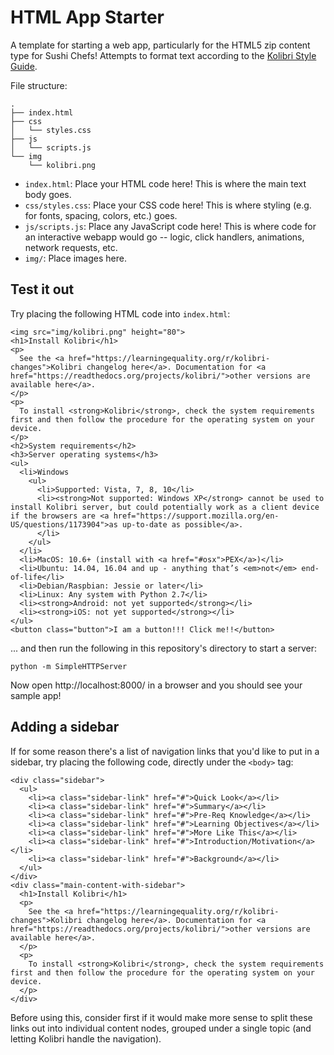 # HTML App Starter

A template for starting a web app, particularly for the HTML5 zip content type for Sushi Chefs! Attempts to format text according to the [Kolibri Style Guide](http://kolibribeta.learningequality.org/style_guide#/).

File structure:

```
.
├── index.html
├── css
│   └── styles.css
├── js
│   └── scripts.js
└── img
    └── kolibri.png
```

- `index.html`: Place your HTML code here! This is where the main text body goes.
- `css/styles.css`: Place your CSS code here! This is where styling (e.g. for fonts, spacing, colors, etc.) goes.
- `js/scripts.js`: Place any JavaScript code here! This is where code for an interactive webapp would go -- logic, click handlers, animations, network requests, etc.
- `img/`: Place images here.

## Test it out

Try placing the following HTML code into `index.html`:

```
<img src="img/kolibri.png" height="80">
<h1>Install Kolibri</h1>
<p>
  See the <a href="https://learningequality.org/r/kolibri-changes">Kolibri changelog here</a>. Documentation for <a href="https://readthedocs.org/projects/kolibri/">other versions are available here</a>.
</p>
<p>
  To install <strong>Kolibri</strong>, check the system requirements first and then follow the procedure for the operating system on your device.
</p>
<h2>System requirements</h2>
<h3>Server operating systems</h3>
<ul>
  <li>Windows
    <ul>
      <li>Supported: Vista, 7, 8, 10</li>
      <li><strong>Not supported: Windows XP</strong> cannot be used to install Kolibri server, but could potentially work as a client device if the browsers are <a href="https://support.mozilla.org/en-US/questions/1173904">as up-to-date as possible</a>.
      </li>
    </ul>
  </li>
  <li>MacOS: 10.6+ (install with <a href="#osx">PEX</a>)</li>
  <li>Ubuntu: 14.04, 16.04 and up - anything that’s <em>not</em> end-of-life</li>
  <li>Debian/Raspbian: Jessie or later</li>
  <li>Linux: Any system with Python 2.7</li>
  <li><strong>Android: not yet supported</strong></li>
  <li><strong>iOS: not yet supported</strong></li>
</ul>
<button class="button">I am a button!!! Click me!!</button>
```

... and then run the following in this repository's directory to start a server:

```
python -m SimpleHTTPServer
```

Now open http://localhost:8000/ in a browser and you should see your sample app!

## Adding a sidebar

If for some reason there's a list of navigation links that you'd like to put in a sidebar, try placing the following code, directly under the `<body>` tag:

```
<div class="sidebar">
  <ul>
    <li><a class="sidebar-link" href="#">Quick Look</a></li>
    <li><a class="sidebar-link" href="#">Summary</a></li>
    <li><a class="sidebar-link" href="#">Pre-Req Knowledge</a></li>
    <li><a class="sidebar-link" href="#">Learning Objectives</a></li>
    <li><a class="sidebar-link" href="#">More Like This</a></li>
    <li><a class="sidebar-link" href="#">Introduction/Motivation</a></li>
    <li><a class="sidebar-link" href="#">Background</a></li>
  </ul>
</div>
<div class="main-content-with-sidebar">
  <h1>Install Kolibri</h1>
  <p>
    See the <a href="https://learningequality.org/r/kolibri-changes">Kolibri changelog here</a>. Documentation for <a href="https://readthedocs.org/projects/kolibri/">other versions are available here</a>.
  </p>
  <p>
    To install <strong>Kolibri</strong>, check the system requirements first and then follow the procedure for the operating system on your device.
  </p>
</div>
```

Before using this, consider first if it would make more sense to split these links out into individual content nodes, grouped under a single topic (and letting Kolibri handle the navigation).
